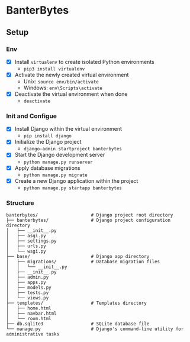 # BanterBytes

## Setup

### Env

- [x] Install `virtualenv` to create isolated Python environments
  - `pip3 install virtualenv`
- [x] Activate the newly created virtual environment
  - Unix: `source env/bin/activate`
  - Windows: `env\Scripts\activate`
- [x] Deactivate the virtual environment when done
  - `deactivate`

### Init and Configue

- [x] Install Django within the virtual environment
  - `pip install django`
- [x] Initialize the Django project
  - `django-admin startproject banterbytes`
- [x] Start the Django development server
  - `python manage.py runserver`
- [x] Apply database migrations 
  - `python manage.py migrate`
- [x] Create a new Django application within the project
  - `python manage.py startapp banterbytes` 

### Structure

```
banterbytes/                    # Django project root directory
├── banterbytes/                # Django project configuration directory
│   ├── __init__.py
│   ├── asgi.py
│   ├── settings.py
│   ├── urls.py
│   └── wsgi.py
├── base/                       # Django app directory
│   ├── migrations/             # Database migration files
│   │   └── __init__.py
│   ├── __init__.py
│   ├── admin.py
│   ├── apps.py
│   ├── models.py
│   ├── tests.py
│   └── views.py
├── templates/                  # Templates directory
│   ├── home.html
│   ├── navbar.html
│   └── room.html
├── db.sqlite3                  # SQLite database file
└── manage.py                   # Django's command-line utility for administrative tasks
```
